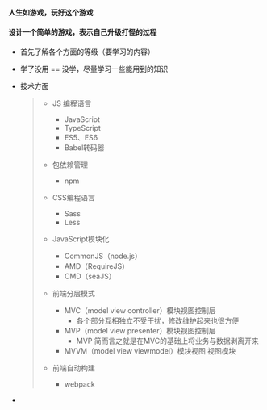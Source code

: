 #### **人生如游戏，玩好这个游戏**

#### 设计一个简单的游戏，表示自己升级打怪的过程

- 首先了解各个方面的等级（要学习的内容）

- 学了没用 == 没学，尽量学习一些能用到的知识

- 技术方面

  > - JS 编程语言
  >   - JavaScript
  >   - TypeScript
  >   - ES5、ES6
  >   - Babel转码器
  >
  > - 包依赖管理
  >   - npm
  > - CSS编程语言
  >   - Sass
  >   - Less
  > - JavaScript模块化
  >   - CommonJS（node.js）
  >   - AMD（RequireJS）
  >   - CMD（seaJS）
  > - 前端分层模式
  >   - MVC（model view controller）模块视图控制层
  >     - 各个部分互相独立不受干扰，修改维护起来也很方便
  >   - MVP（model view presenter）模块视图控制层
  >     - MVP 简而言之就是在MVC的基础上将业务与数据剥离开来
  >   - MVVM（model view viewmodel）模块视图 视图模块
  > - 前端自动构建
  >   - webpack

- 

